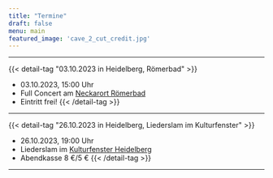 ```yaml
---
title: "Termine"
draft: false
menu: main
featured_image: 'cave_2_cut_credit.jpg'
---
```


***
{{< detail-tag "03.10.2023 in Heidelberg, Römerbad" >}}
* 03.10.2023, 15:00 Uhr 
* Full Concert am [Neckarort Römerbad](https://neckarorte-heidelberg.de/category/neckarort-roemerbad/)
* Eintritt frei! 
{{< /detail-tag >}}
***
{{< detail-tag "26.10.2023 in Heidelberg, Liederslam im Kulturfenster" >}}
* 26.10.2023, 19:00 Uhr 
* Liederslam im [Kulturfenster Heidelberg](https://www.kulturfenster.de/jugend/junge-buehne/liederslam-heidelberg)
* Abendkasse 8 €/5 € 
{{< /detail-tag >}}
***
